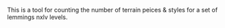This is a tool for counting the number of terrain peices & styles for a set of lemmings nxlv levels.